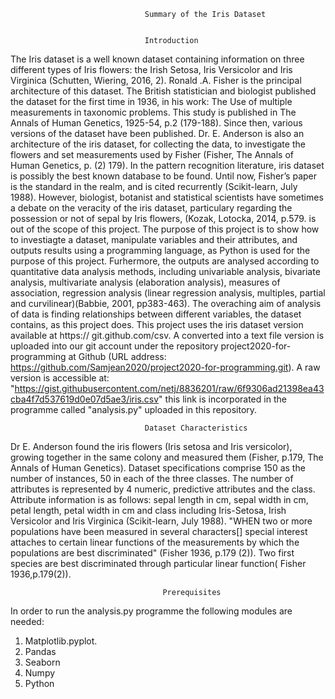                                     
                                  Summary of the Iris Dataset


                                  Introduction

The Iris dataset is a well known dataset containing information on three different types of Iris flowers: the Irish Setosa, Iris 
Versicolor and Iris Virginica (Schutten, Wiering, 2016, 2). Ronald .A. Fisher is the principal architecture of this dataset. The British statistician and biologist published the dataset for the first time in 1936, in his work: The Use of multiple measurements in taxonomic problems. This study is published in The Annals of Human Genetics, 1925-54, p.2 (179-188). Since then, various versions of the dataset have been published. Dr. E. Anderson is also an architecture of the iris dataset, for collecting the data, to investigate the flowers and set measurements used by Fisher (Fisher, The Annals of Human Genetics, p. (2) 179). In the pattern recognition literature, iris dataset is possibly the best known database to be found. Until now, Fisher’s paper is the standard in the realm, and is cited recurrently (Scikit-learn, July 1988). However, biologist, botanist and statistical scientists have sometimes  a debate on the veracity of the iris dataset, particulary regarding the possession or not of sepal by Iris flowers, (Kozak, Lotocka, 2014, p.579.  is out of the scope of this project. The purpose of this project is to show how to investiagte a dataset, manipulate variables and their attributes, and outputs results using a programming language, as Python is used for the purpose of this project. Furhermore, the outputs are analysed according to quantitative data analysis methods, including univariable analysis, bivariate analysis, multivariate analysis (elaboration analysis), measures of association, regression analysis (linear regression analysis, multiples, partial and curvilinear)(Babbie, 2001, pp383-463). The overaching aim of analysis of data is finding relationships between different variables, the dataset contains, as this project does. This project uses the iris dataset version available at https:// git.github.com/csv. A converted into a text file version is uploaded into our git account under the repository project2020-for-programming at Github (URL address: https://github.com/Samjean2020/project2020-for-programming.git). A raw version is accessible at: "https://gist.githubusercontent.com/netj/8836201/raw/6f9306ad21398ea43cba4f7d537619d0e07d5ae3/iris.csv" this link is incorporated in the programme called "analysis.py" uploaded in this repository. 

                                  Dataset Characteristics

Dr E. Anderson found the iris flowers (Iris setosa and Iris versicolor), growing together in the same colony and measured them (Fisher, p.179, The Annals of Human Genetics). Dataset specifications comprise 150 as the number of instances, 50 in each of the three classes. The number of attributes is represented by 4 numeric, predictive attributes and the class. Attribute information is as follows: sepal length in cm, sepal width in cm, petal length, petal width in cm and class including Iris-Setosa, Irish Versicolor and Iris Virginica (Scikit-learn, July 1988). "WHEN two or more populations have been measured in several characters[] special interest attaches to certain linear functions of the measurements by which the populations are best discriminated" (Fisher 1936, p.179 (2)). Two first species are best discriminated through particular linear function( Fisher 1936,p.179(2)). 

 
                                      Prerequisites
                                      
  In order to run the analysis.py programme the following modules are needed: 
  
  1. Matplotlib.pyplot.
  2. Pandas
  3. Seaborn
  4. Numpy
  5. Python



 

                           
                                    
                                    
                                    
                                    
                                    
                                    
                                    
                                    
                                    
                                    
                                    
                                    
                                    
                                    
                                    
                                    
